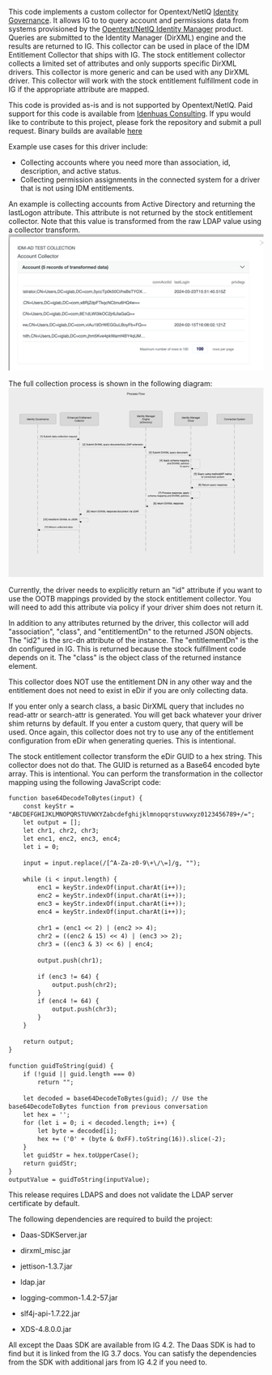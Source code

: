 This code implements a custom collector for Opentext/NetIQ [Identity Governance](https://www.opentext.com/products/identity-governance-and-administration). 
It allows IG to to query account and permissions data from systems provisioned by the [Opentext/NetIQ Identity Manager](https://www.opentext.com/products/netiq-identity-manager) product.
Queries are submitted to the Identity Manager (DirXML) engine and the results are returned to IG. This collector can be used in place of the IDM Entitlement Collector that ships with IG.
The stock entitlement collector collects a limited set of attributes and only supports specific DirXML drivers. This collector is more generic and can be used with any DirXML driver.
This collector will work with the stock entitlement fulfillment code in IG if the appropriate attribute are mapped.

This code is provided as-is and is not supported by Opentext/NetIQ. Paid support for this code is available from [Idenhuas Consulting](https://idenhaus.com).
If ypu would like to contribute to this project, please fork the repository and submit a pull request.
Binary builds are available [here](https://software.pointbluetech.com/pb/oss/eec/v1.0/)

Example use cases for this driver include:
* Collecting accounts where you need more than association, id, description, and active status.
* Collecting permission assignments in the connected system for a driver that is not using IDM entitlements.

An example is collecting accounts from Active Directory and returning the lastLogon attribute. This attribute is not returned by the stock entitlement collector. Note that this value is transformed from the raw LDAP value using a collector transform.
![ADLastLogon](AdLastLogon.png)

The full collection process is shown in the following diagram:
![Process Flow](ProcessFlow.png)



Currently, the driver needs to explicitly return an "id" attribute if you want to use the OOTB mappings provided by the stock entitlement collector. You will need to add this attribute via policy if your driver shim does not return it.

In addition to any attributes returned by the driver, this collector will add "association", "class", and "entitlementDn" to the returned JSON objects.
The "id2" is the src-dn attribute of the instance. The "entitlementDn" is the dn configured in IG. This is returned because the stock fulfillment code depends on it.
The "class" is the object class of the returned instance element.

This collector does NOT use the entitlement DN in any other way and the entitlement does not need to exist in eDir if you are only collecting data.

If you enter only a search class, a basic DirXML query that includes no read-attr or search-attr is generated. You will get back whatever your driver shim returns by default.
If you enter a custom query, that query will be used.  Once again, this collector does not try to use any of the entitlement configuration from eDir when generating queries. 
This is intentional.

The stock entitlement collector transform the eDir GUID to a hex string. This collector does not do that. The GUID is returned as a Base64 encoded byte array. This is intentional.
You can perform the transformation in the collector mapping using the following JavaScript code:
```
function base64DecodeToBytes(input) {
	const keyStr = "ABCDEFGHIJKLMNOPQRSTUVWXYZabcdefghijklmnopqrstuvwxyz0123456789+/=";
	let output = [];
	let chr1, chr2, chr3;
	let enc1, enc2, enc3, enc4;
	let i = 0;
	
	input = input.replace(/[^A-Za-z0-9\+\/\=]/g, "");
	
	while (i < input.length) {
		enc1 = keyStr.indexOf(input.charAt(i++));
		enc2 = keyStr.indexOf(input.charAt(i++));
		enc3 = keyStr.indexOf(input.charAt(i++));
		enc4 = keyStr.indexOf(input.charAt(i++));
		
		chr1 = (enc1 << 2) | (enc2 >> 4);
		chr2 = ((enc2 & 15) << 4) | (enc3 >> 2);
		chr3 = ((enc3 & 3) << 6) | enc4;
		
		output.push(chr1);
		
		if (enc3 != 64) {
			output.push(chr2);
		}
		if (enc4 != 64) {
			output.push(chr3);
		}
	}
	
	return output;
}

function guidToString(guid) {
    if (!guid || guid.length === 0)
        return "";

    let decoded = base64DecodeToBytes(guid); // Use the base64DecodeToBytes function from previous conversation
    let hex = '';
    for (let i = 0; i < decoded.length; i++) {
        let byte = decoded[i];
        hex += ('0' + (byte & 0xFF).toString(16)).slice(-2);
    }
    let guidStr = hex.toUpperCase();
    return guidStr;
}
outputValue = guidToString(inputValue);
```



This release requires LDAPS and does not validate the LDAP server certificate by default.

The following dependencies are required to build the project:

* Daas-SDKServer.jar 

* dirxml_misc.jar

* jettison-1.3.7.jar

* ldap.jar

* logging-common-1.4.2-57.jar

* slf4j-api-1.7.22.jar

* XDS-4.8.0.0.jar

All except the Daas SDK are available from IG 4.2.  The Daas SDK is had to find but it is linked from the IG 3.7 docs. You can satisfy the dependencies from the SDK with additional jars from IG 4.2 if you need to.
